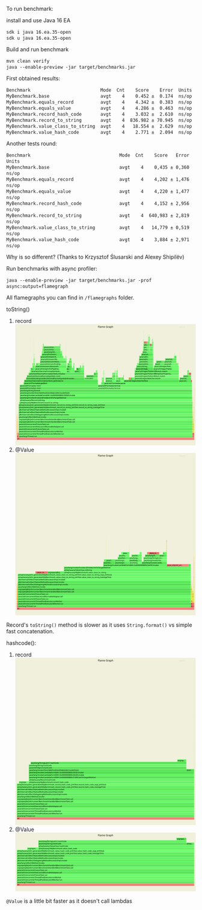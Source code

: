To run benchmark:

install and use Java 16 EA
```shell
sdk i java 16.ea.35-open
sdk u java 16.ea.35-open
```

Build and run benchmark
```shell
mvn clean verify
java --enable-preview -jar target/benchmarks.jar
```

First obtained results:
```
Benchmark                          Mode  Cnt    Score    Error  Units
MyBenchmark.base                   avgt    4    0.452 ±  0.174  ns/op
MyBenchmark.equals_record          avgt    4    4.342 ±  0.383  ns/op
MyBenchmark.equals_value           avgt    4    4.286 ±  0.463  ns/op
MyBenchmark.record_hash_code       avgt    4    3.032 ±  2.610  ns/op
MyBenchmark.record_to_string       avgt    4  836.982 ± 70.945  ns/op
MyBenchmark.value_class_to_string  avgt    4   18.554 ±  2.629  ns/op
MyBenchmark.value_hash_code        avgt    4    2.771 ±  2.094  ns/op
```

Another tests round:
```
Benchmark                                 Mode  Cnt    Score   Error  Units
MyBenchmark.base                          avgt    4    0,435 ± 0,360  ns/op
MyBenchmark.equals_record                 avgt    4    4,202 ± 1,476  ns/op
MyBenchmark.equals_value                  avgt    4    4,220 ± 1,477  ns/op
MyBenchmark.record_hash_code              avgt    4    4,152 ± 2,956  ns/op
MyBenchmark.record_to_string              avgt    4  640,983 ± 2,819  ns/op
MyBenchmark.value_class_to_string         avgt    4   14,779 ± 0,519  ns/op
MyBenchmark.value_hash_code               avgt    4    3,884 ± 2,971  ns/op
```

Why is so different? (Thanks to Krzysztof Ślusarski and Alexey Shipilëv)

Run benchmarks with async profiler:
```shell
java --enable-preview -jar target/benchmarks.jar -prof async:output=flamegraph
```

All flamegraphs you can find in `/flamegraphs` folder.

toString()
1. record
![](flamegraphs/pl.wyhasany.MyBenchmark.record_to_string-AverageTime/flame-cpu-forward.svg)
2. @Value
![](flamegraphs/pl.wyhasany.MyBenchmark.value_class_to_string-AverageTime/flame-cpu-forward.svg)

Record's `toString()` method is slower as it uses `String.format()` vs simple fast concatenation.

hashcode(): 
1. record
![](flamegraphs/pl.wyhasany.MyBenchmark.record_hash_code-AverageTime/flame-cpu-forward.svg)
2. @Value
![](flamegraphs/pl.wyhasany.MyBenchmark.value_hash_code-AverageTime/flame-cpu-forward.svg)
   
`@Value` is a little bit faster as it doesn't call lambdas